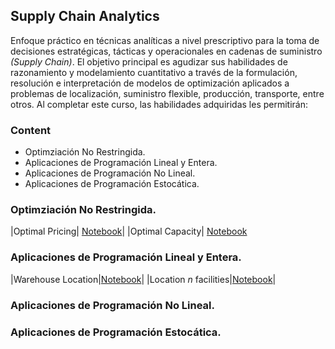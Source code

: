 ## Supply Chain Analytics

Enfoque práctico en técnicas analíticas a nivel prescriptivo para la toma de decisiones estratégicas, tácticas
y operacionales en cadenas de suministro *(Supply Chain)*. El objetivo principal es agudizar sus habilidades de razonamiento
y modelamiento cuantitativo a través de la formulación, resolución e interpretación de modelos de optimización aplicados a
problemas de localización, suministro flexible, producción, transporte, entre otros. Al completar este curso, las habilidades
adquiridas les permitirán:


### Content

* Optimziación No Restringida.
* Aplicaciones de Programación Lineal y Entera.
* Aplicaciones de Programación No Lineal.
* Aplicaciones de Programación Estocática.


### Optimziación No Restringida.

|Optimal Pricing| [Notebook](https://nbviewer.jupyter.org/github/sergiomora03/Supply-Chain-Analytics/blob/master/Optimal%20Pricing.ipynb)|
|Optimal Capacity| [Notebook](https://github.com/sergiomora03/Supply-Chain-Analytics/blob/master/Optimal%20Capacity.ipynb)

### Aplicaciones de Programación Lineal y Entera.

|Warehouse Location|[Notebook](https://nbviewer.jupyter.org/github/sergiomora03/Supply-Chain-Analytics/blob/master/Warehouse%20Location.ipynb)|
|Location *n* facilities|[Notebook](https://nbviewer.jupyter.org/github/sergiomora03/Supply-Chain-Analytics/blob/master/Locating%20n%20Facilities.ipynb)|

### Aplicaciones de Programación No Lineal.
### Aplicaciones de Programación Estocática.
